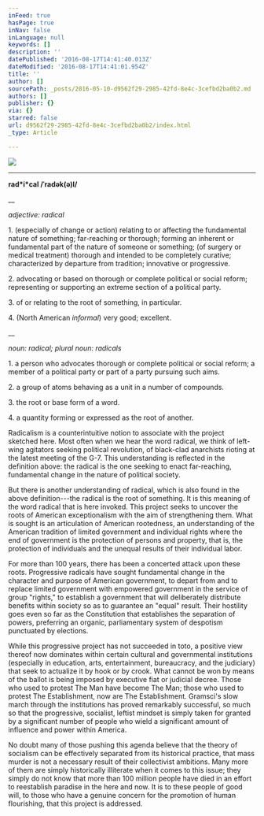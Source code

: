 ```yaml
---
inFeed: true
hasPage: true
inNav: false
inLanguage: null
keywords: []
description: ''
datePublished: '2016-08-17T14:41:40.013Z'
dateModified: '2016-08-17T14:41:01.954Z'
title: ''
author: []
sourcePath: _posts/2016-05-10-d9562f29-2985-42fd-8e4c-3cefbd2ba0b2.md
authors: []
publisher: {}
via: {}
starred: false
url: d9562f29-2985-42fd-8e4c-3cefbd2ba0b2/index.html
_type: Article

---
```

![](https://the-grid-user-content.s3-us-west-2.amazonaws.com/2a073f95-a9a8-486e-ad2b-dc6c3f103ff9.jpg)

****

**rad\*i\*cal /ˈradək(ə)l/**

__

_adjective: radical_

1\. (especially of change or action) relating to or affecting the fundamental nature of something; far-reaching or thorough; forming an inherent or fundamental part of the nature of someone or something; (of surgery or medical treatment) thorough and intended to be completely curative; characterized by departure from tradition; innovative or progressive.

2\. advocating or based on thorough or complete political or social reform; representing or supporting an extreme section of a political party.

3\. of or relating to the root of something, in particular.

4\. (North American _informal_) very good; excellent.

__

_noun: radical; plural noun: radicals_

1\. a person who advocates thorough or complete political or social reform; a member of a political party or part of a party pursuing such aims.

2\. a group of atoms behaving as a unit in a number of compounds.

3\. the root or base form of a word.

4\. a quantity forming or expressed as the root of another.

Radicalism is a counterintuitive notion to associate with the project sketched here. Most often when we hear the word radical, we think of left-wing agitators seeking political revolution, of black-clad anarchists rioting at the latest meeting of the G-7\. This understanding is reflected in the definition above: the radical is the one seeking to enact far-reaching, fundamental change in the nature of political society.

But there is another understanding of radical, which is also found in the above definition---the radical is the root of something. It is this meaning of the word radical that is here invoked. This project seeks to uncover the roots of American exceptionalism with the aim of strengthening them. What is sought is an articulation of American rootedness, an understanding of the American tradition of limited government and individual rights where the end of government is the protection of persons and property, that is, the protection of individuals and the unequal results of their individual labor.

For more than 100 years, there has been a concerted attack upon these roots. Progressive radicals have sought fundamental change in the character and purpose of American government, to depart from and to replace limited government with empowered government in the service of group "rights," to establish a government that will deliberately distribute benefits within society so as to guarantee an "equal" result. Their hostility goes even so far as the Constitution that establishes the separation of powers, preferring an organic, parliamentary system of despotism punctuated by elections.

While this progressive project has not succeeded in toto, a positive view thereof now dominates within certain cultural and governmental institutions (especially in education, arts, entertainment, bureaucracy, and the judiciary) that seek to actualize it by hook or by crook. What cannot be won by means of the ballot is being imposed by executive fiat or judicial decree. Those who used to protest The Man have become The Man; those who used to protest The Establishment, now are The Establishment. Gramsci's slow march through the institutions has proved remarkably successful, so much so that the progressive, socialist, leftist mindset is simply taken for granted by a significant number of people who wield a significant amount of influence and power within America.

No doubt many of those pushing this agenda believe that the theory of socialism can be effectively separated from its historical practice, that mass murder is not a necessary result of their collectivist ambitions. Many more of them are simply historically illiterate when it comes to this issue; they simply do not know that more than 100 million people have died in an effort to reestablish paradise in the here and now. It is to these people of good will, to those who have a genuine concern for the promotion of human flourishing, that this project is addressed.
